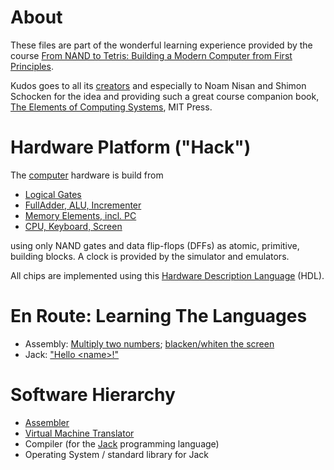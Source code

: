 # About

These files are part of the wonderful learning experience provided by the course [From NAND to Tetris: Building a Modern Computer from First Principles](http://www.nand2tetris.org/).

Kudos goes to all its [creators](http://www.nand2tetris.org/team.php) and especially to Noam Nisan and Shimon Schocken for the idea and providing such a great course companion book, [The Elements of Computing Systems](https://www.amazon.com/Elements-Computing-Systems-Building-Principles/dp/0262640686/ref=ed_oe_p), MIT Press.

# Hardware Platform ("Hack")

The [computer](https://github.com/sevenlist/nand2tetris/blob/master/projects/05/Computer.hdl) hardware is build from
* [Logical Gates](https://github.com/sevenlist/nand2tetris/tree/master/projects/01)
* [FullAdder, ALU, Incrementer](https://github.com/sevenlist/nand2tetris/tree/master/projects/02)
* [Memory Elements, incl. PC](https://github.com/sevenlist/nand2tetris/tree/master/projects/03)
* [CPU, Keyboard, Screen](https://github.com/sevenlist/nand2tetris/tree/master/projects/05)

using only NAND gates and data flip-flops (DFFs) as atomic, primitive, building blocks. A clock is provided by the simulator and emulators.

All chips are implemented using this [Hardware Description Language](http://www.nand2tetris.org/chapters/appendix%20A.pdf) (HDL).

# En Route: Learning The Languages

* Assembly: [Multiply two numbers](https://github.com/sevenlist/nand2tetris/blob/master/projects/04/mult/mult.asm); [blacken/whiten the screen](https://github.com/sevenlist/nand2tetris/blob/master/projects/04/fill/Fill.asm)
* Jack: ["Hello \<name\>!"](https://github.com/sevenlist/nand2tetris/tree/master/projects/09/greetme)

# Software Hierarchy

* [Assembler](https://github.com/sevenlist/nand2tetris/tree/master/projects/06/assembler)
* [Virtual Machine Translator](https://github.com/sevenlist/nand2tetris/tree/master/projects/08/vmtranslator)
* Compiler (for the [Jack](http://www.nand2tetris.org/lectures/PDF/lecture%2009%20high%20level%20language.pdf) programming language)
* Operating System / standard library for Jack